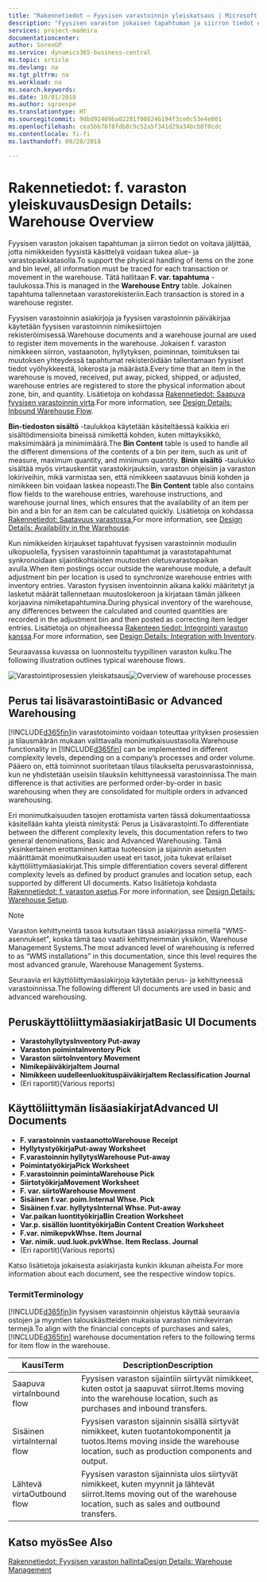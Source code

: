 ```yaml
---
title: "Rakennetiedot – Fyysisen varastoinnin yleiskatsaus | Microsoft Docs"
description: "Fyysisen varaston jokaisen tapahtuman ja siirron tiedot on voitava jäljittää, jotta nimikkeiden fyysistä käsittelyä voidaan tukea alue- ja varastopaikkatasolla. Tätä hallitaan **F. var. tapahtuma** -taulukossa. Jokainen tapahtuma tallennetaan varastorekisteriin."
services: project-madeira
documentationcenter: 
author: SorenGP
ms.service: dynamics365-business-central
ms.topic: article
ms.devlang: na
ms.tgt_pltfrm: na
ms.workload: na
ms.search.keywords: 
ms.date: 10/01/2018
ms.author: sgroespe
ms.translationtype: HT
ms.sourcegitcommit: 9dbd92409ba02281f008246194f3ce0c53e4e001
ms.openlocfilehash: cea5bb76f8fdb8c9c52a5f341d29a34bcb8f0cdc
ms.contentlocale: fi-fi
ms.lasthandoff: 09/28/2018

---
```

# <a name="design-details-warehouse-overview"></a><span data-ttu-id="bde77-105">Rakennetiedot: f. varaston yleiskuvaus</span><span class="sxs-lookup"><span data-stu-id="bde77-105">Design Details: Warehouse Overview</span></span>
<span data-ttu-id="bde77-106">Fyysisen varaston jokaisen tapahtuman ja siirron tiedot on voitava jäljittää, jotta nimikkeiden fyysistä käsittelyä voidaan tukea alue- ja varastopaikkatasolla.</span><span class="sxs-lookup"><span data-stu-id="bde77-106">To support the physical handling of items on the zone and bin level, all information must be traced for each transaction or movement in the warehouse.</span></span> <span data-ttu-id="bde77-107">Tätä hallitaan **F. var. tapahtuma** -taulukossa.</span><span class="sxs-lookup"><span data-stu-id="bde77-107">This is managed in the **Warehouse Entry** table.</span></span> <span data-ttu-id="bde77-108">Jokainen tapahtuma tallennetaan varastorekisteriin.</span><span class="sxs-lookup"><span data-stu-id="bde77-108">Each transaction is stored in a warehouse register.</span></span>  

<span data-ttu-id="bde77-109">Fyysisen varastoinnin asiakirjoja ja fyysisen varastoinnin päiväkirjaa käytetään fyysisen varastoinnin nimikesiirtojen rekisteröimisessä.</span><span class="sxs-lookup"><span data-stu-id="bde77-109">Warehouse documents and a warehouse journal are used to register item movements in the warehouse.</span></span> <span data-ttu-id="bde77-110">Jokaisen f. varaston nimikkeen siirron, vastaanoton, hyllytyksen, poiminnan, toimituksen tai muutoksen yhteydessä tapahtumat rekisteröidään tallentamaan fyysiset tiedot vyöhykkeestä, lokerosta ja määrästä.</span><span class="sxs-lookup"><span data-stu-id="bde77-110">Every time that an item in the warehouse is moved, received, put away, picked, shipped, or adjusted, warehouse entries are registered to store the physical information about zone, bin, and quantity.</span></span> <span data-ttu-id="bde77-111">Lisätietoja on kohdassa [Rakennetiedot: Saapuva fyysisen varastoinnin virta](design-details-outbound-warehouse-flow.md).</span><span class="sxs-lookup"><span data-stu-id="bde77-111">For more information, see [Design Details: Inbound Warehouse Flow](design-details-outbound-warehouse-flow.md).</span></span>  

<span data-ttu-id="bde77-112">**Bin-tiedoston sisältö** -taulukkoa käytetään käsiteltäessä kaikkia eri sisältödimensioita bineissä nimikettä kohden, kuten mittayksikkö, maksimimäärä ja minimimäärä.</span><span class="sxs-lookup"><span data-stu-id="bde77-112">The **Bin Content** table is used to handle all the different dimensions of the contents of a bin per item, such as unit of measure, maximum quantity, and minimum quantity.</span></span> <span data-ttu-id="bde77-113">**Binin sisältö** -taulukko sisältää myös virtauskentät varastokirjauksiin, varaston ohjeisiin ja varaston lokiriveihin, mikä varmistaa sen, että nimikkeen saatavuus biniä kohden ja nimikkeen bin voidaan laskea nopeasti.</span><span class="sxs-lookup"><span data-stu-id="bde77-113">The **Bin Content** table also contains flow fields to the warehouse entries, warehouse instructions, and warehouse journal lines, which ensures that the availability of an item per bin and a bin for an item can be calculated quickly.</span></span> <span data-ttu-id="bde77-114">Lisätietoja on kohdassa [Rakennetiedot: Saatavuus varastossa.](design-details-availability-in-the-warehouse.md)</span><span class="sxs-lookup"><span data-stu-id="bde77-114">For more information, see [Design Details: Availability in the Warehouse](design-details-availability-in-the-warehouse.md).</span></span>  

<span data-ttu-id="bde77-115">Kun nimikkeiden kirjaukset tapahtuvat fyysisen varastoinnin moduulin ulkopuolella, fyysisen varastoinnin tapahtumat ja varastotapahtumat synkronoidaan sijaintikohtaisten muutosten oletusvarastopaikan avulla.</span><span class="sxs-lookup"><span data-stu-id="bde77-115">When item postings occur outside the warehouse module, a default adjustment bin per location is used to synchronize warehouse entries with inventory entries.</span></span> <span data-ttu-id="bde77-116">Varaston fyysisen inventoinnin aikana kaikki määritetyt ja lasketut määrät tallennetaan muutoslokeroon ja kirjataan tämän jälkeen korjaavina nimiketapahtumina.</span><span class="sxs-lookup"><span data-stu-id="bde77-116">During physical inventory of the warehouse, any differences between the calculated and counted quantities are recorded in the adjustment bin and then posted as correcting item ledger entries.</span></span> <span data-ttu-id="bde77-117">Lisätietoja on ohjeaiheessa [Rakenteen tiedot: Integrointi varaston kanssa](design-details-integration-with-inventory.md).</span><span class="sxs-lookup"><span data-stu-id="bde77-117">For more information, see [Design Details: Integration with Inventory](design-details-integration-with-inventory.md).</span></span>  

<span data-ttu-id="bde77-118">Seuraavassa kuvassa on luonnosteltu tyypillinen varaston kulku.</span><span class="sxs-lookup"><span data-stu-id="bde77-118">The following illustration outlines typical warehouse flows.</span></span>  

<span data-ttu-id="bde77-119">![Varastointiprosessien yleiskatsaus](media/design_details_warehouse_management_overview.png "Varastointiprosessien yleiskatsaus")</span><span class="sxs-lookup"><span data-stu-id="bde77-119">![Overview of warehouse processes](media/design_details_warehouse_management_overview.png "Overview of warehouse processes")</span></span>  

## <a name="basic-or-advanced-warehousing"></a><span data-ttu-id="bde77-120">Perus tai lisävarastointi</span><span class="sxs-lookup"><span data-stu-id="bde77-120">Basic or Advanced Warehousing</span></span>  
<span data-ttu-id="bde77-121">[!INCLUDE[d365fin](includes/d365fin_md.md)]in varastotoiminto voidaan toteuttaa yrityksen prosessien ja tilausmäärän mukaan valittavalla monimutkaisuustasolla.</span><span class="sxs-lookup"><span data-stu-id="bde77-121">Warehouse functionality in [!INCLUDE[d365fin](includes/d365fin_md.md)] can be implemented in different complexity levels, depending on a company’s processes and order volume.</span></span> <span data-ttu-id="bde77-122">Pääero on, että toiminnot suoritetaan tilaus tilaukselta perusvarastoinnissa, kun ne yhdistetään useisiin tilauksiin kehittyneessä varastoinnissa.</span><span class="sxs-lookup"><span data-stu-id="bde77-122">The main difference is that activities are performed order-by-order in basic warehousing when they are consolidated for multiple orders in advanced warehousing.</span></span>  

 <span data-ttu-id="bde77-123">Eri monimutkaisuuden tasojen erottamista varten tässä dokumentaatiossa käsitellään kahta yleistä nimitystä: Perus ja Lisävarastointi.</span><span class="sxs-lookup"><span data-stu-id="bde77-123">To differentiate between the different complexity levels, this documentation refers to two general denominations, Basic and Advanced Warehousing.</span></span> <span data-ttu-id="bde77-124">Tämä yksinkertainen erottaminen kattaa tuoteosion ja sijainnin asetusten määrittämät monimutkaisuuden useat eri tasot, joita tukevat erilaiset käyttöliittymäasiakirjat.</span><span class="sxs-lookup"><span data-stu-id="bde77-124">This simple differentiation covers several different complexity levels as defined by product granules and location setup, each supported by different UI documents.</span></span> <span data-ttu-id="bde77-125">Katso lisätietoja kohdasta [Rakennetiedot: f. varaston asetus](design-details-warehouse-setup.md).</span><span class="sxs-lookup"><span data-stu-id="bde77-125">For more information, see [Design Details: Warehouse Setup](design-details-warehouse-setup.md).</span></span>  

> [!NOTE]  
>  <span data-ttu-id="bde77-126">Varaston kehittyneintä tasoa kutsutaan tässä asiakirjassa nimellä "WMS-asennukset", koska tämä taso vaatii kehittyneimmän yksikön, Warehouse Management Systems.</span><span class="sxs-lookup"><span data-stu-id="bde77-126">The most advanced level of warehousing is referred to as “WMS installations” in this documentation, since this level requires the most advanced granule, Warehouse Management Systems.</span></span>  

 <span data-ttu-id="bde77-127">Seuraavia eri käyttöliittymäasiakirjoja käytetään perus- ja kehittyneessä varastoinnissa.</span><span class="sxs-lookup"><span data-stu-id="bde77-127">The following different UI documents are used in basic and advanced warehousing.</span></span>  

## <a name="basic-ui-documents"></a><span data-ttu-id="bde77-128">Peruskäyttöliittymäasiakirjat</span><span class="sxs-lookup"><span data-stu-id="bde77-128">Basic UI Documents</span></span>  

-   <span data-ttu-id="bde77-129">**Varastohyllytys**</span><span class="sxs-lookup"><span data-stu-id="bde77-129">**Inventory Put-away**</span></span>  
-   <span data-ttu-id="bde77-130">**Varaston poiminta**</span><span class="sxs-lookup"><span data-stu-id="bde77-130">**Inventory Pick**</span></span>  
-   <span data-ttu-id="bde77-131">**Varaston siirto**</span><span class="sxs-lookup"><span data-stu-id="bde77-131">**Inventory Movement**</span></span>  
-   <span data-ttu-id="bde77-132">**Nimikepäiväkirja**</span><span class="sxs-lookup"><span data-stu-id="bde77-132">**Item Journal**</span></span>  
-   <span data-ttu-id="bde77-133">**Nimikkeen uudelleenluokituspäiväkirja**</span><span class="sxs-lookup"><span data-stu-id="bde77-133">**Item Reclassification Journal**</span></span>  
-   <span data-ttu-id="bde77-134">(Eri raportit)</span><span class="sxs-lookup"><span data-stu-id="bde77-134">(Various reports)</span></span>  

## <a name="advanced-ui-documents"></a><span data-ttu-id="bde77-135">Käyttöliittymän lisäasiakirjat</span><span class="sxs-lookup"><span data-stu-id="bde77-135">Advanced UI Documents</span></span>  

-   <span data-ttu-id="bde77-136">**F. varastoinnin vastaanotto**</span><span class="sxs-lookup"><span data-stu-id="bde77-136">**Warehouse Receipt**</span></span>  
-   <span data-ttu-id="bde77-137">**Hyllytystyökirja**</span><span class="sxs-lookup"><span data-stu-id="bde77-137">**Put-away Worksheet**</span></span>  
-   <span data-ttu-id="bde77-138">**F.varastoinnin hyllytys**</span><span class="sxs-lookup"><span data-stu-id="bde77-138">**Warehouse Put-away**</span></span>  
-   <span data-ttu-id="bde77-139">**Poimintatyökirja**</span><span class="sxs-lookup"><span data-stu-id="bde77-139">**Pick Worksheet**</span></span>  
-   <span data-ttu-id="bde77-140">**F.varastoinnin poiminta**</span><span class="sxs-lookup"><span data-stu-id="bde77-140">**Warehouse Pick**</span></span>  
-   <span data-ttu-id="bde77-141">**Siirtotyökirja**</span><span class="sxs-lookup"><span data-stu-id="bde77-141">**Movement Worksheet**</span></span>  
-   <span data-ttu-id="bde77-142">**F. var. siirto**</span><span class="sxs-lookup"><span data-stu-id="bde77-142">**Warehouse Movement**</span></span>  
-   <span data-ttu-id="bde77-143">**Sisäinen f.var. poim.**</span><span class="sxs-lookup"><span data-stu-id="bde77-143">**Internal Whse. Pick**</span></span>  
-   <span data-ttu-id="bde77-144">**Sisäinen f.var. hyllytys**</span><span class="sxs-lookup"><span data-stu-id="bde77-144">**Internal Whse. Put-away**</span></span>  
-   <span data-ttu-id="bde77-145">**Var.paikan luontityökirja**</span><span class="sxs-lookup"><span data-stu-id="bde77-145">**Bin Creation Worksheet**</span></span>  
-   <span data-ttu-id="bde77-146">**Var.p. sisällön luontityökirja**</span><span class="sxs-lookup"><span data-stu-id="bde77-146">**Bin Content Creation Worksheet**</span></span>  
-   <span data-ttu-id="bde77-147">**F.var. nimikepvk**</span><span class="sxs-lookup"><span data-stu-id="bde77-147">**Whse. Item Journal**</span></span>  
-   <span data-ttu-id="bde77-148">**Var. nimik. uud.luok.pvk**</span><span class="sxs-lookup"><span data-stu-id="bde77-148">**Whse. Item Reclass. Journal**</span></span>  
-   <span data-ttu-id="bde77-149">(Eri raportit)</span><span class="sxs-lookup"><span data-stu-id="bde77-149">(Various reports)</span></span>  

<span data-ttu-id="bde77-150">Katso lisätietoja jokaisesta asiakirjasta kunkin ikkunan aiheista.</span><span class="sxs-lookup"><span data-stu-id="bde77-150">For more information about each document, see the respective window topics.</span></span>  

### <a name="terminology"></a><span data-ttu-id="bde77-151">Termit</span><span class="sxs-lookup"><span data-stu-id="bde77-151">Terminology</span></span>  
<span data-ttu-id="bde77-152">[!INCLUDE[d365fin](includes/d365fin_md.md)]in fyysisen varastoinnin ohjeistus käyttää seuraavia ostojen ja myyntien talouskäsitteiden mukaisia varaston nimikevirran termejä.</span><span class="sxs-lookup"><span data-stu-id="bde77-152">To align with the financial concepts of purchases and sales, [!INCLUDE[d365fin](includes/d365fin_md.md)] warehouse documentation refers to the following terms for item flow in the warehouse.</span></span>  

|<span data-ttu-id="bde77-153">Kausi</span><span class="sxs-lookup"><span data-stu-id="bde77-153">Term</span></span>|<span data-ttu-id="bde77-154">Description</span><span class="sxs-lookup"><span data-stu-id="bde77-154">Description</span></span>|  
|----------|---------------------------------------|  
|<span data-ttu-id="bde77-155">Saapuva virta</span><span class="sxs-lookup"><span data-stu-id="bde77-155">Inbound flow</span></span>|<span data-ttu-id="bde77-156">Fyysisen varaston sijaintiin siirtyvät nimikkeet, kuten ostot ja saapuvat siirrot.</span><span class="sxs-lookup"><span data-stu-id="bde77-156">Items moving into the warehouse location, such as purchases and inbound transfers.</span></span>|  
|<span data-ttu-id="bde77-157">Sisäinen virta</span><span class="sxs-lookup"><span data-stu-id="bde77-157">Internal flow</span></span>|<span data-ttu-id="bde77-158">Fyysisen varaston sijainnin sisällä siirtyvät nimikkeet, kuten tuotantokomponentit ja tuotos.</span><span class="sxs-lookup"><span data-stu-id="bde77-158">Items moving inside the warehouse location, such as production components and output.</span></span>|  
|<span data-ttu-id="bde77-159">Lähtevä virta</span><span class="sxs-lookup"><span data-stu-id="bde77-159">Outbound flow</span></span>|<span data-ttu-id="bde77-160">Fyysisen varaston sijainnista ulos siirtyvät nimikkeet, kuten myynnit ja lähtevät siirrot.</span><span class="sxs-lookup"><span data-stu-id="bde77-160">Items moving out of the warehouse location, such as sales and outbound transfers.</span></span>|  

## <a name="see-also"></a><span data-ttu-id="bde77-161">Katso myös</span><span class="sxs-lookup"><span data-stu-id="bde77-161">See Also</span></span>  
 [<span data-ttu-id="bde77-162">Rakennetiedot: Fyysisen varaston hallinta</span><span class="sxs-lookup"><span data-stu-id="bde77-162">Design Details: Warehouse Management</span></span>](design-details-warehouse-management.md)

